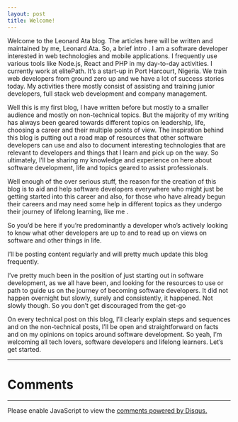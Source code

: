 ```yaml
---
layout: post
title: Welcome!
---
```


<!-- Next you can update your site name, avatar and other options using the _config.yml file in the root of your repository (shown below). -->

<!-- ![_config.yml]({{ site.baseurl }}/images/config.png) -->

<!-- The easiest way to make your first post is to edit this one. Go into /_posts/ and update the Hello World markdown file. For more instructions head over to the [Jekyll Now repository](https://github.com/barryclark/jekyll-now) on GitHub. -->


Welcome to the Leonard Ata blog. The articles here will be written and maintained by me, Leonard Ata.
So, a brief intro . I am a software developer interested in web technologies and mobile applications. I frequently use various tools like Node.js, React and PHP in my day-to-day activities. I currently work at elitePath. It’s a start-up in Port Harcourt, Nigeria. We train web developers from ground zero up and we have a lot of success stories today. My activities there mostly consist of assisting and training junior developers, full stack web development and company management.

Well this is my first blog, I have written before but mostly to a smaller audience and mostly on non-technical topics. But the majority of my writing has always been geared towards different topics on leadership, life, choosing a career and their multiple points of view. The inspiration behind this blog is putting out a road map of resources that other software developers can use and also to document interesting technologies that are relevant to developers and things that I learn and pick up on the way. So ultimately, I’ll be sharing my knowledge and experience on here about software development, life and topics geared to assist professionals.

Well enough of the over serious stuff, the reason for the creation of this blog is to aid and help software developers everywhere who might just be getting started into this career and also, for those who have already begun their careers and may need some help in different topics as they undergo their journey of lifelong learning, like me .

So you’d be here if you’re predominantly a developer who’s actively looking to know what other developers are up to and to read up on views on software and other things in life.

I’ll be posting content regularly and will pretty much update this blog frequently.

I’ve pretty much been in the position of just starting out in software development, as we all have been, and looking for the resources to use or path to guide us on the journey of becoming software developers. It did not happen overnight but slowly, surely and consistently, it happened. Not slowly though. So you don’t get discouraged from the get-go
 
On every technical post on this blog, I’ll clearly explain steps and sequences and on the non-technical posts, I’ll be open and straightforward on facts and on my opinions on topics around software development.
So yeah, I’m welcoming all tech lovers, software developers and lifelong learners. 
Let’s get started.


---

# Comments
---
<div id="disqus_thread"></div>
<script>

/**
*  RECOMMENDED CONFIGURATION VARIABLES: EDIT AND UNCOMMENT THE SECTION BELOW TO INSERT DYNAMIC VALUES FROM YOUR PLATFORM OR CMS.
*  LEARN WHY DEFINING THESE VARIABLES IS IMPORTANT: https://disqus.com/admin/universalcode/#configuration-variables*/
/*
var disqus_config = function () {
this.page.url = PAGE_URL;  // Replace PAGE_URL with your page's canonical URL variable
this.page.identifier = PAGE_IDENTIFIER; // Replace PAGE_IDENTIFIER with your page's unique identifier variable
};
*/
(function() { // DON'T EDIT BELOW THIS LINE
var d = document, s = d.createElement('script');
s.src = 'https://https-leonardata-github-io.disqus.com/embed.js';
s.setAttribute('data-timestamp', +new Date());
(d.head || d.body).appendChild(s);
})();
</script>
<noscript>Please enable JavaScript to view the <a href="https://disqus.com/?ref_noscript">comments powered by Disqus.</a></noscript>